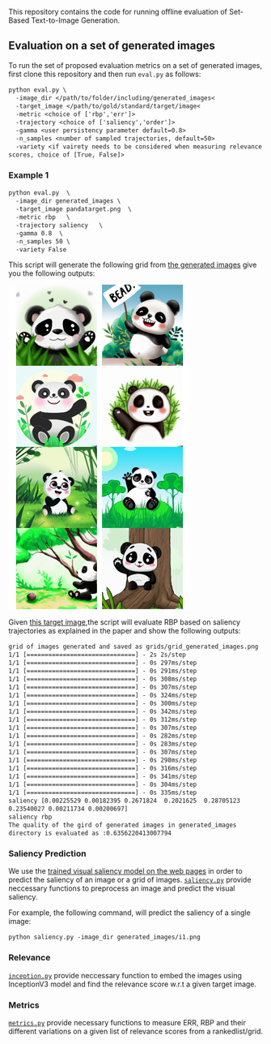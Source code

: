 This repository contains the code for running offline evaluation of Set-Based Text-to-Image Generation.

## Evaluation on a set of generated images
To run the set of proposed evaluation metrics on a set of generated images, first clone this repository and then run  ```eval.py``` as follows:

```
python eval.py \ 
  -image_dir </path/to/folder/including/generated_images< 
  -target_image </path/to/gold/standard/target/image<
  -metric <choice of ['rbp','err']>
  -trajectory <choice of ['saliency','order']>
  -gamma <user persistency parameter default=0.8>
  -n_samples <number of sampled trajectories, default=50>
  -variety <if vairety needs to be considered when measuring relevance scores, choice of [True, False]>
```
### Example 1
```
python eval.py  \
  -image_dir generated_images \
  -target_image pandatarget.png  \
  -metric rbp   \
  -trajectory saliency   \
  -gamma 0.8  \
  -n_samples 50 \
  -variety False
```
This script will generate the following grid from [the generated images](https://github.com/Narabzad/Set-Based-Text-to-ImageGeneration/tree/main/generated_images) give you the following outputs:

![alt text](https://github.com/Narabzad/Set-Based-Text-to-ImageGeneration/blob/main/grids/grid_generated_images.png)

Given [this target image](https://github.com/Narabzad/Set-Based-Text-to-ImageGeneration/blob/main/pandatarget.png),the script will evaluate RBP based on saliency trajectories as explained in the paper and show the following outputs:

```
grid of images generated and saved as grids/grid_generated_images.png
1/1 [==============================] - 2s 2s/step
1/1 [==============================] - 0s 297ms/step
1/1 [==============================] - 0s 291ms/step
1/1 [==============================] - 0s 308ms/step
1/1 [==============================] - 0s 307ms/step
1/1 [==============================] - 0s 324ms/step
1/1 [==============================] - 0s 300ms/step
1/1 [==============================] - 0s 342ms/step
1/1 [==============================] - 0s 312ms/step
1/1 [==============================] - 0s 307ms/step
1/1 [==============================] - 0s 282ms/step
1/1 [==============================] - 0s 283ms/step
1/1 [==============================] - 0s 307ms/step
1/1 [==============================] - 0s 298ms/step
1/1 [==============================] - 0s 316ms/step
1/1 [==============================] - 0s 341ms/step
1/1 [==============================] - 0s 304ms/step
1/1 [==============================] - 0s 335ms/step
saliency [0.00225529 0.00182395 0.2671824  0.2021625  0.28705123 0.23540027 0.00211734 0.00200697]
saliency rbp
The quality of the gird of generated images in generated_images directory is evaluated as :0.6356220413007794
```

### Saliency Prediction
We use the [trained visual saliency model on the web pages](https://github.com/Narabzad/Set-Based-Text-to-ImageGeneration/tree/main/webpage_stonybrook_baseline) in order to predict the saliency of an image or a grid of images.
[```saliency.py```](https://github.com/Narabzad/Set-Based-Text-to-ImageGeneration/blob/main/saliency.py) provide neccessary functions to preprocess an image and predict the visual saliency.

For example, the following command, will predict the saliency of a single image:

```  
python saliency.py -image_dir generated_images/i1.png
```

### Relevance
[```inception.py```](https://github.com/Narabzad/Set-Based-Text-to-ImageGeneration/blob/main/inception.py) provide neccessary function to embed the images using InceptionV3 model and find the relevance score w.r.t a given target image. 

### Metrics
[```metrics.py```](https://github.com/Narabzad/Set-Based-Text-to-ImageGeneration/blob/main/metrics.py) provide necessary functions to measure ERR, RBP and their different variations on a given list of relevance scores from a rankedlist/grid. 

